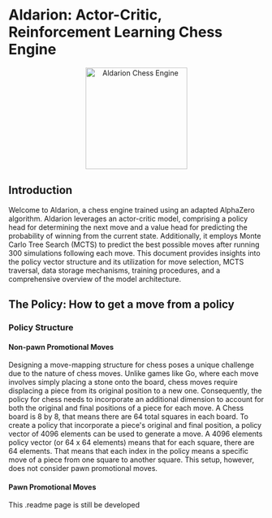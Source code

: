 # Aldarion: Actor-Critic, Reinforcement Learning Chess Engine

<p align="center">
  <img src="https://github.com/Tomasdfgh/Aldarion-A2C-Chess-Engine/assets/86145397/44381ed4-ac65-4c96-8513-901336e4223c" alt="Aldarion Chess Engine" width="200">
</p>



## Introduction

Welcome to Aldarion, a chess engine trained using an adapted AlphaZero algorithm. Aldarion leverages an actor-critic model, comprising a policy head for determining the next move and a value head for predicting the probability of winning from the current state. Additionally, it employs Monte Carlo Tree Search (MCTS) to predict the best possible moves after running 300 simulations following each move. This document provides insights into the policy vector structure and its utilization for move selection, MCTS traversal, data storage mechanisms, training procedures, and a comprehensive overview of the model architecture.

## The Policy: How to get a move from a policy

### Policy Structure
#### Non-pawn Promotional Moves
Designing a move-mapping structure for chess poses a unique challenge due to the nature of chess moves. Unlike games like Go, where each move involves simply placing a stone onto the board, chess moves require displacing a piece from its original position to a new one. Consequently, the policy for chess needs to incorporate an additional dimension to account for both the original and final positions of a piece for each move. A Chess board is 8 by 8, that means there are 64 total squares in each board. To create a policy that incorporate a piece's original and final position, a policy vector of 4096 elements can be used to generate a move. A 4096 elements policy vector (or 64 x 64 elements) means that for each square, there are 64 elements. That means that each index in the policy means a specific move of a piece from one square to another square. This setup, however, does not consider pawn promotional moves.

#### Pawn Promotional Moves

This .readme page is still be developed
